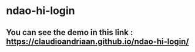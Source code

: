 # ndao-hi-login

## You can see the demo in this link : https://claudioandriaan.github.io/ndao-hi-login/
